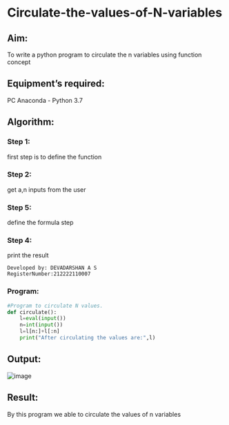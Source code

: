 # Circulate-the-values-of-N-variables
## Aim:
To write a python program to circulate the n variables using function concept
## Equipment’s required:
PC
Anaconda - Python 3.7
## Algorithm: 
### Step 1: 
first step is to define the function
### Step 2:
get a,n inputs from the user 
### Step 5: 
define the formula step
### Step 4:
print the result
```
Developed by: DEVADARSHAN A S
RegisterNumber:212222110007
```
### Program:
```python
#Program to circulate N values.
def circulate():
    l=eval(input())
    n=int(input())
    l=l[n:]+l[:n]
    print("After circulating the values are:",l)
```

## Output:
![image](https://github.com/DEVADARSHAN2/Circulate-the-values-of-N-variables/assets/119432150/b6b4a4c6-bea9-4b60-b7b7-08a1529e3220)
## Result:
By this program we able to circulate the values of n variables
